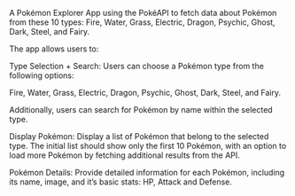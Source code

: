 A Pokémon Explorer App using the PokéAPI to fetch data about Pokémon from these 10 types: Fire, Water, Grass, Electric, Dragon, Psychic, Ghost, Dark, Steel, and Fairy.

The app allows users to:

Type Selection + Search: Users can choose a Pokémon type from the following options: 

Fire, Water, Grass, Electric, Dragon, Psychic, Ghost, Dark, Steel, and Fairy. 

Additionally, users can search for Pokémon by name within the selected type.

Display Pokémon: Display a list of Pokémon that belong to the selected type.
The initial list should show only the first 10 Pokémon, with an option to load more Pokémon by fetching additional results from the API.

Pokémon Details: Provide detailed information for each Pokémon, including its name, image, and it’s basic stats: HP, Attack and Defense.